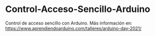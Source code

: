 # Control-Acceso-Sencillo-Arduino
Control de acceso sencillo con Arduino. Más información en: https://www.aprendiendoarduino.com/talleres/arduino-day-2021/
